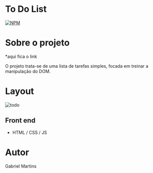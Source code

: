 # To Do List

[![NPM](https://img.shields.io/npm/l/react)](https://github.com/gabs-martins/todo-list/blob/main/LICENSE) 

# Sobre o projeto

*aqui fica o link

O projeto trata-se de uma lista de tarefas simples, focada em treinar a manipulação do DOM. 

# Layout

![todo](https://github.com/gabs-martins/todo-list/assets/116783837/b7a93c25-ecee-4188-91bb-3ce860ab3907)


## Front end
- HTML / CSS / JS

# Autor

Gabriel Martins 
